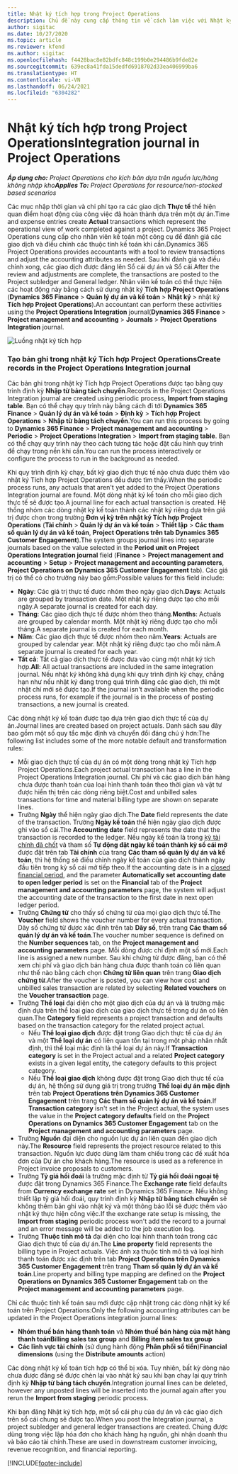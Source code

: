 ```yaml
---
title: Nhật ký tích hợp trong Project Operations
description: Chủ đề này cung cấp thông tin về cách làm việc với Nhật ký tích hợp trong Project Operations.
author: sigitac
ms.date: 10/27/2020
ms.topic: article
ms.reviewer: kfend
ms.author: sigitac
ms.openlocfilehash: f4428bac8e82bdfc848c199b0e294486b9fde82e
ms.sourcegitcommit: 639ec8a41fda15dedfd6918702d33ea406999ba6
ms.translationtype: HT
ms.contentlocale: vi-VN
ms.lasthandoff: 06/24/2021
ms.locfileid: "6304282"
---
```

# <a name="integration-journal-in-project-operations"></a><span data-ttu-id="978dc-103">Nhật ký tích hợp trong Project Operations</span><span class="sxs-lookup"><span data-stu-id="978dc-103">Integration journal in Project Operations</span></span>

<span data-ttu-id="978dc-104">_**Áp dụng cho:** Project Operations cho kịch bản dựa trên nguồn lực/hàng không nhập kho_</span><span class="sxs-lookup"><span data-stu-id="978dc-104">_**Applies To:** Project Operations for resource/non-stocked based scenarios_</span></span>

<span data-ttu-id="978dc-105">Các mục nhập thời gian và chi phí tạo ra các giao dịch **Thực tế** thể hiện quan điểm hoạt động của công việc đã hoàn thành dựa trên một dự án.</span><span class="sxs-lookup"><span data-stu-id="978dc-105">Time and expense entries create **Actual** transactions which represent the operational view of work completed against a project.</span></span> <span data-ttu-id="978dc-106">Dynamics 365 Project Operations cung cấp cho nhân viên kế toán một công cụ để đánh giá các giao dịch và điều chỉnh các thuộc tính kế toán khi cần.</span><span class="sxs-lookup"><span data-stu-id="978dc-106">Dynamics 365 Project Operations provides accountants with a tool to review transactions and adjust the accounting attributes as needed.</span></span> <span data-ttu-id="978dc-107">Sau khi đánh giá và điều chỉnh xong, các giao dịch được đăng lên Sổ cái dự án và Sổ cái.</span><span class="sxs-lookup"><span data-stu-id="978dc-107">After the review and adjustments are complete, the transactions are posted to the Project subledger and General ledger.</span></span> <span data-ttu-id="978dc-108">Nhân viên kế toán có thể thực hiện các hoạt động này bằng cách sử dụng nhật ký **Tích hợp Project Operations** (**Dynamics 365 Finance** > **Quản lý dự án và kế toán** > **Nhật ký** > nhật ký **Tích hợp Project Operations**).</span><span class="sxs-lookup"><span data-stu-id="978dc-108">An accountant can perform these activities using the **Project Operations Integration** journal(**Dynamics 365 Finance** > **Project management and accounting** > **Journals** > **Project Operations Integration** journal.</span></span>

![Luồng nhật ký tích hợp](./media/IntegrationJournal.png)

### <a name="create-records-in-the-project-operations-integration-journal"></a><span data-ttu-id="978dc-110">Tạo bản ghi trong nhật ký Tích hợp Project Operations</span><span class="sxs-lookup"><span data-stu-id="978dc-110">Create records in the Project Operations Integration journal</span></span>

<span data-ttu-id="978dc-111">Các bản ghi trong nhật ký Tích hợp Project Operations được tạo bằng quy trình định kỳ **Nhập từ bảng tách chuyển**.</span><span class="sxs-lookup"><span data-stu-id="978dc-111">Records in the Project Operations Integration journal are created using periodic process, **Import from staging table**.</span></span> <span data-ttu-id="978dc-112">Bạn có thể chạy quy trình này bằng cách đi tới **Dynamics 365 Finance** > **Quản lý dự án và kế toán** > **Định kỳ** > **Tích hợp Project Operations** > **Nhập từ bảng tách chuyển**.</span><span class="sxs-lookup"><span data-stu-id="978dc-112">You can run this process by going to **Dynamics 365 Finance** > **Project management and accounting** > **Periodic** > **Project Operations Integration** > **Import from staging table**.</span></span> <span data-ttu-id="978dc-113">Bạn có thể chạy quy trình này theo cách tương tác hoặc đặt cấu hình quy trình để chạy trong nền khi cần.</span><span class="sxs-lookup"><span data-stu-id="978dc-113">You can run the process interactively or configure the process to run in the background as needed.</span></span>

<span data-ttu-id="978dc-114">Khi quy trình định kỳ chạy, bất kỳ giao dịch thực tế nào chưa được thêm vào nhật ký Tích hợp Project Operations đều được tìm thấy.</span><span class="sxs-lookup"><span data-stu-id="978dc-114">When the periodic process runs, any actuals that aren't yet added to the Project Operations Integration journal are found.</span></span> <span data-ttu-id="978dc-115">Một dòng nhật ký kế toán cho mỗi giao dịch thực tế sẽ được tạo.</span><span class="sxs-lookup"><span data-stu-id="978dc-115">A journal line for each actual transaction is created.</span></span>
<span data-ttu-id="978dc-116">Hệ thống nhóm các dòng nhật ký kế toán thành các nhật ký riêng dựa trên giá trị được chọn trong trường **Đơn vị kỳ trên nhật ký Tích hợp Project Operations** (**Tài chính** > **Quản lý dự án và kế toán** > **Thiết lập** > **Các tham số quản lý dự án và kế toán**, **Project Operations trên tab Dynamics 365 Customer Engagement**).</span><span class="sxs-lookup"><span data-stu-id="978dc-116">The system groups journal lines into separate journals based on the value selected in the **Period unit on Project Operations Integration journal** field (**Finance** > **Project management and accounting** > **Setup** > **Project management and accounting parameters**, **Project Operations on Dynamics 365 Customer Engagement** tab).</span></span> <span data-ttu-id="978dc-117">Các giá trị có thể có cho trường này bao gồm:</span><span class="sxs-lookup"><span data-stu-id="978dc-117">Possible values for this field include:</span></span>

  - <span data-ttu-id="978dc-118">**Ngày**: Các giá trị thực tế được nhóm theo ngày giao dịch.</span><span class="sxs-lookup"><span data-stu-id="978dc-118">**Days**: Actuals are grouped by transaction date.</span></span> <span data-ttu-id="978dc-119">Một nhật ký riêng được tạo cho mỗi ngày.</span><span class="sxs-lookup"><span data-stu-id="978dc-119">A separate journal is created for each day.</span></span>
  - <span data-ttu-id="978dc-120">**Tháng**: Các giao dịch thực tế được nhóm theo tháng.</span><span class="sxs-lookup"><span data-stu-id="978dc-120">**Months**: Actuals are grouped by calendar month.</span></span> <span data-ttu-id="978dc-121">Một nhật ký riêng được tạo cho mỗi tháng.</span><span class="sxs-lookup"><span data-stu-id="978dc-121">A separate journal is created for each month.</span></span>
  - <span data-ttu-id="978dc-122">**Năm**: Các giao dịch thực tế được nhóm theo năm.</span><span class="sxs-lookup"><span data-stu-id="978dc-122">**Years**: Actuals are grouped by calendar year.</span></span> <span data-ttu-id="978dc-123">Một nhật ký riêng được tạo cho mỗi năm.</span><span class="sxs-lookup"><span data-stu-id="978dc-123">A separate journal is created for each year.</span></span>
  - <span data-ttu-id="978dc-124">**Tất cả**: Tất cả giao dịch thực tế được đưa vào cùng một nhật ký tích hợp.</span><span class="sxs-lookup"><span data-stu-id="978dc-124">**All**: All actual transactions are included in the same integration journal.</span></span> <span data-ttu-id="978dc-125">Nếu nhật ký không khả dụng khi quy trình định kỳ chạy, chẳng hạn như nếu nhật ký đang trong quá trình đăng các giao dịch, thì một nhật chí mới sẽ được tạo.</span><span class="sxs-lookup"><span data-stu-id="978dc-125">If the journal isn't available when the periodic process runs, for example if the journal is in the process of posting transactions, a new journal is created.</span></span>

<span data-ttu-id="978dc-126">Các dòng nhật ký kế toán được tạo dựa trên giao dịch thực tế của dự án.</span><span class="sxs-lookup"><span data-stu-id="978dc-126">Journal lines are created based on project actuals.</span></span> <span data-ttu-id="978dc-127">Danh sách sau đây bao gồm một số quy tắc mặc định và chuyển đổi đáng chú ý hơn:</span><span class="sxs-lookup"><span data-stu-id="978dc-127">The following list includes some of the more notable default and transformation rules:</span></span>

  - <span data-ttu-id="978dc-128">Mỗi giao dịch thực tế của dự án có một dòng trong nhật ký Tích hợp Project Operations.</span><span class="sxs-lookup"><span data-stu-id="978dc-128">Each project actual transaction has a line in the Project Operations Integration journal.</span></span> <span data-ttu-id="978dc-129">Chi phí và các giao dịch bán hàng chưa được thanh toán của loại hình thanh toán theo thời gian và vật tư được hiển thị trên các dòng riêng biệt.</span><span class="sxs-lookup"><span data-stu-id="978dc-129">Cost and unbilled sales transactions for time and material billing type are shown on separate lines.</span></span>
  - <span data-ttu-id="978dc-130">Trường **Ngày** thể hiện ngày giao dịch.</span><span class="sxs-lookup"><span data-stu-id="978dc-130">The **Date** field represents the date of the transaction.</span></span> <span data-ttu-id="978dc-131">Trường **Ngày kế toán** thể hiện ngày giao dịch được ghi vào sổ cái.</span><span class="sxs-lookup"><span data-stu-id="978dc-131">The **Accounting date** field represents the date that the transaction is recorded to the ledger.</span></span> <span data-ttu-id="978dc-132">Nếu ngày kế toán là trong [kỳ tài chính đã chốt](/dynamics365/finance/general-ledger/close-general-ledger-at-period-end) và tham số **Tự động đặt ngày kế toán thành kỳ sổ cái mở** được đặt trên tab **Tài chính** của trang **Các tham số quản lý dự án và kế toán**, thì hệ thống sẽ điều chỉnh ngày kế toán của giao dịch thành ngày đầu tiên trong kỳ sổ cái mở tiếp theo.</span><span class="sxs-lookup"><span data-stu-id="978dc-132">If the accounting date is in a [closed financial period](/dynamics365/finance/general-ledger/close-general-ledger-at-period-end), and the parameter **Automatically set accounting date to open ledger period** is set on the **Financial** tab of the **Project management and accounting parameters** page, the system will adjust the accounting date of the transaction to the first date in next open ledger period.</span></span>
  - <span data-ttu-id="978dc-133">Trường **Chứng từ** cho thấy số chứng từ của mọi giao dịch thực tế.</span><span class="sxs-lookup"><span data-stu-id="978dc-133">The **Voucher** field shows the voucher number for every actual transaction.</span></span> <span data-ttu-id="978dc-134">Dãy số chứng từ được xác định trên tab **Dãy số**, trên trang **Các tham số quản lý dự án và kế toán**.</span><span class="sxs-lookup"><span data-stu-id="978dc-134">The voucher number sequence is defined on the **Number sequences** tab, on the **Project management and accounting parameters** page.</span></span> <span data-ttu-id="978dc-135">Mỗi dòng được chỉ định một số mới.</span><span class="sxs-lookup"><span data-stu-id="978dc-135">Each line is assigned a new number.</span></span> <span data-ttu-id="978dc-136">Sau khi chứng từ được đăng, bạn có thể xem chi phí và giao dịch bán hàng chưa được thanh toán có liên quan như thế nào bằng cách chọn **Chứng từ liên quan** trên trang **Giao dịch chứng từ**.</span><span class="sxs-lookup"><span data-stu-id="978dc-136">After the voucher is posted, you can view how cost and unbilled sales transaction are related by selecting **Related vouchers** on the **Voucher transaction** page.</span></span>
  - <span data-ttu-id="978dc-137">Trường **Thể loại** đại diện cho một giao dịch của dự án và là trường mặc định dựa trên thể loại giao dịch của giao dịch thực tế trong dự án có liên quan.</span><span class="sxs-lookup"><span data-stu-id="978dc-137">The **Category** field represents a project transaction and defaults based on the transaction category for the related project actual.</span></span>
    - <span data-ttu-id="978dc-138">Nếu **Thể loại giao dịch** được đặt trong Giao dịch thực tế của dự án và một **Thể loại dự án** có liên quan tồn tại trong một pháp nhân nhất định, thì thể loại mặc định là thể loại dự án này.</span><span class="sxs-lookup"><span data-stu-id="978dc-138">If **Transaction category** is set in the Project actual and a related **Project category** exists in a given legal entity, the category defaults to this project category.</span></span>
    - <span data-ttu-id="978dc-139">Nếu **Thể loại giao dịch** không được đặt trong Giao dịch thực tế của dự án, hệ thống sử dụng giá trị trong trường **Thể loại dự án mặc định** trên tab **Project Operations trên Dynamics 365 Customer Engagement** trên trang **Các tham số quản lý dự án và kế toán**.</span><span class="sxs-lookup"><span data-stu-id="978dc-139">If **Transaction category** isn't set in the Project actual, the system uses the value in the **Project category defaults** field on the **Project Operations on Dynamics 365 Customer Engagement** tab on the **Project management and accounting parameters** page.</span></span>
  - <span data-ttu-id="978dc-140">Trường **Nguồn** đại diện cho nguồn lực dự án liên quan đến giao dịch này.</span><span class="sxs-lookup"><span data-stu-id="978dc-140">The **Resource** field represents the project resource related to this transaction.</span></span> <span data-ttu-id="978dc-141">Nguồn lực được dùng làm tham chiếu trong các đề xuất hóa đơn của Dự án cho khách hàng.</span><span class="sxs-lookup"><span data-stu-id="978dc-141">The resource is used as a reference in Project invoice proposals to customers.</span></span>
  - <span data-ttu-id="978dc-142">Trường **Tỷ giá hối đoái** là trường mặc định từ **Tỷ giá hối đoái ngoại tệ** được đặt trong Dynamics 365 Finance.</span><span class="sxs-lookup"><span data-stu-id="978dc-142">The **Exchange rate** field defaults from **Currency exchange rate** set in Dynamics 365 Finance.</span></span> <span data-ttu-id="978dc-143">Nếu không thiết lập tỷ giá hối đoái, quy trình định kỳ **Nhập từ bảng tách chuyển** sẽ không thêm bản ghi vào nhật ký và một thông báo lỗi sẽ được thêm vào nhật ký thực hiện công việc.</span><span class="sxs-lookup"><span data-stu-id="978dc-143">If the exchange rate setup is missing, the **Import from staging** periodic process won't add the record to a journal and an error message will be added to the job execution log.</span></span>
  - <span data-ttu-id="978dc-144">Trường **Thuộc tính mô tả** đại diện cho loại hình thanh toán trong các Giao dịch thực tế của dự án.</span><span class="sxs-lookup"><span data-stu-id="978dc-144">The **Line property** field represents the billing type in Project actuals.</span></span> <span data-ttu-id="978dc-145">Việc ánh xạ thuộc tính mô tả và loại hình thanh toán được xác định trên tab **Project Operations trên Dynamics 365 Customer Engagement** trên trang **Tham số quản lý dự án và kế toán**.</span><span class="sxs-lookup"><span data-stu-id="978dc-145">Line property and billing type mapping are defined on the **Project Operations on Dynamics 365 Customer Engagement** tab on the **Project management and accounting parameters** page.</span></span>

<span data-ttu-id="978dc-146">Chỉ các thuộc tính kế toán sau mới được cập nhật trong các dòng nhật ký kế toán trên Project Operations:</span><span class="sxs-lookup"><span data-stu-id="978dc-146">Only the following accounting attributes can be updated in the Project Operations integration journal lines:</span></span>

- <span data-ttu-id="978dc-147">**Nhóm thuế bán hàng thanh toán** và **Nhóm thuế bán hàng của mặt hàng thanh toán**</span><span class="sxs-lookup"><span data-stu-id="978dc-147">**Billing sales tax group** and **Billing item sales tax group**</span></span>
- <span data-ttu-id="978dc-148">**Các lĩnh vực tài chính** (sử dụng hành động **Phân phối số tiền**)</span><span class="sxs-lookup"><span data-stu-id="978dc-148">**Financial dimensions** (using the **Distribute amounts** action)</span></span>

<span data-ttu-id="978dc-149">Các dòng nhật ký kế toán tích hợp có thể bị xóa. Tuy nhiên, bất kỳ dòng nào chưa được đăng sẽ được chèn lại vào nhật ký sau khi bạn chạy lại quy trình định kỳ **Nhập từ bảng tách chuyển**.</span><span class="sxs-lookup"><span data-stu-id="978dc-149">Integration journal lines can be deleted, however any unposted lines will be inserted into the journal again after you rerun the **Import from staging** periodic process.</span></span>

<span data-ttu-id="978dc-150">Khi bạn đăng Nhật ký tích hợp, một sổ cái phụ của dự án và các giao dịch trên sổ cái chung sẽ được tạo.</span><span class="sxs-lookup"><span data-stu-id="978dc-150">When you post the Integration journal, a project subledger and general ledger transactions are created.</span></span> <span data-ttu-id="978dc-151">Chúng được dùng trong việc lập hóa đơn cho khách hàng hạ nguồn, ghi nhận doanh thu và báo cáo tài chính.</span><span class="sxs-lookup"><span data-stu-id="978dc-151">These are used in downstream customer invoicing, revenue recognition, and financial reporting.</span></span>


[!INCLUDE[footer-include](../includes/footer-banner.md)]
